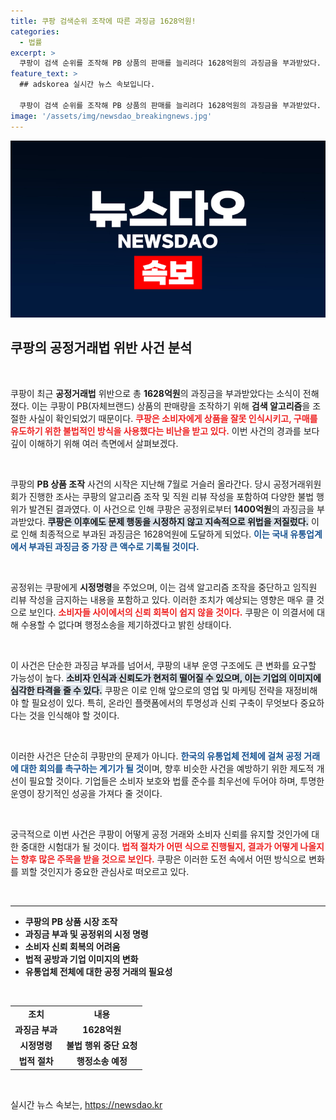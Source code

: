 ```yaml
---
title: 쿠팡 검색순위 조작에 따른 과징금 1628억원!
categories:
  - 법률
excerpt: >
  쿠팡이 검색 순위를 조작해 PB 상품의 판매를 늘리려다 1628억원의 과징금을 부과받았다. 공정위의 철퇴를 맞은 쿠팡은 법정 싸움의 길을 선택하며, 향후 경과에 귀추가 주목된다!
feature_text: >
  ## adskorea 실시간 뉴스 속보입니다.

  쿠팡이 검색 순위를 조작해 PB 상품의 판매를 늘리려다 1628억원의 과징금을 부과받았다. 공정위의 철퇴를 맞은 쿠팡은 법정 싸움의 길을 선택하며, 향후 경과에 귀추가 주목된다!
image: '/assets/img/newsdao_breakingnews.jpg'
---
```


<p><img src="/assets/img/newsdao_breakingnews.jpg" alt="adskorea 속보" /></p>

<h2 data-ke-size="size26">쿠팡의 공정거래법 위반 사건 분석</h2>

<p data-ke-size="size16">&nbsp;</p>

<p>쿠팡이 최근 <strong>공정거래법</strong> 위반으로 총 <strong>1628억원</strong>의 과징금을 부과받았다는 소식이 전해졌다. 이는 쿠팡이 PB(자체브랜드) 상품의 판매량을 조작하기 위해 <strong>검색 알고리즘</strong>을 조절한 사실이 확인되었기 때문이다. <b><span style="color: #ee2323;">쿠팡은 소비자에게 상품을 잘못 인식시키고, 구매를 유도하기 위한 불법적인 방식을 사용했다는 비난을 받고 있다.</span></b> 이번 사건의 경과를 보다 깊이 이해하기 위해 여러 측면에서 살펴보겠다.</p>

<p data-ke-size="size16">&nbsp;</p>

<p>쿠팡의 <strong>PB 상품 조작</strong> 사건의 시작은 지난해 7월로 거슬러 올라간다. 당시 공정거래위원회가 진행한 조사는 쿠팡의 알고리즘 조작 및 직원 리뷰 작성을 포함하여 다양한 불법 행위가 발견된 결과였다. 이 사건으로 인해 쿠팡은 공정위로부터 <strong>1400억원</strong>의 과징금을 부과받았다. <b><span style="background-color: #21538527;">쿠팡은 이후에도 문제 행동을 시정하지 않고 지속적으로 위법을 저질렀다.</span></b> 이로 인해 최종적으로 부과된 과징금은 1628억원에 도달하게 되었다.  <b><span style="color: #1a5490;">이는 국내 유통업계에서 부과된 과징금 중 가장 큰 액수로 기록될 것이다.</span></b> </p>

<p data-ke-size="size16">&nbsp;</p>

<p>공정위는 쿠팡에게 <strong>시정명령</strong>을 주었으며, 이는 검색 알고리즘 조작을 중단하고 임직원 리뷰 작성을 금지하는 내용을 포함하고 있다. 이러한 조치가 예상되는 영향은 매우 클 것으로 보인다. <b><span style="color: #ee2323;">소비자들 사이에서의 신뢰 회복이 쉽지 않을 것이다.</span></b> 쿠팡은 이 의결서에 대해 수용할 수 없다며 행정소송을 제기하겠다고 밝힌 상태이다. </p>

<p data-ke-size="size16">&nbsp;</p>

<p>이 사건은 단순한 과징금 부과를 넘어서, 쿠팡의 내부 운영 구조에도 큰 변화를 요구할 가능성이 높다. <b><span style="background-color: #21538527;">소비자 인식과 신뢰도가 현저히 떨어질 수 있으며, 이는 기업의 이미지에 심각한 타격을 줄 수 있다.</span></b> 쿠팡은 이로 인해 앞으로의 영업 및 마케팅 전략을 재정비해야 할 필요성이 있다. 특히, 온라인 플랫폼에서의 투명성과 신뢰 구축이 무엇보다 중요하다는 것을 인식해야 할 것이다. </p>

<p data-ke-size="size16">&nbsp;</p>

<p>이러한 사건은 단순히 쿠팡만의 문제가 아니다. <b><span style="color: #1a5490;">한국의 유통업체 전체에 걸쳐 공정 거래에 대한 회의를 촉구하는 계기가 될 것</span></b>이며, 향후 비슷한 사건을 예방하기 위한 제도적 개선이 필요할 것이다. 기업들은 소비자 보호와 법률 준수를 최우선에 두어야 하며, 투명한 운영이 장기적인 성공을 가져다 줄 것이다. </p>

<p data-ke-size="size16">&nbsp;</p>

<p>궁극적으로 이번 사건은 쿠팡이 어떻게 공정 거래와 소비자 신뢰를 유지할 것인가에 대한 중대한 시험대가 될 것이다. <b><span style="color: #ee2323;">법적 절차가 어떤 식으로 진행될지, 결과가 어떻게 나올지는 향후 많은 주목을 받을 것으로 보인다.</span></b> 쿠팡은 이러한 도전 속에서 어떤 방식으로 변화를 꾀할 것인지가 중요한 관심사로 떠오르고 있다. </p>

<p data-ke-size="size16">&nbsp;</p>

<hr>

<ul>
  <li><b>쿠팡의 PB 상품 시장 조작</b></li>
  <li><b>과징금 부과 및 공정위의 시정 명령</b></li>
  <li><b>소비자 신뢰 회복의 어려움</b></li>
  <li><b>법적 공방과 기업 이미지의 변화</b></li>
  <li><b>유통업체 전체에 대한 공정 거래의 필요성</b></li>
</ul>

<p data-ke-size="size16">&nbsp;</p>

<table style="width: 100%; border-collapse: collapse;">
  <tr>
    <td style="text-align: center; height: 17px;"><b>조치</b></td>
    <td style="text-align: center; height: 17px;"><b>내용</b></td>
  </tr>
  <tr>
    <td style="text-align: center; height: 17px;"><b>과징금 부과</b></td>
    <td style="text-align: center; height: 17px;"><b>1628억원</b></td>
  </tr>
  <tr>
    <td style="text-align: center; height: 17px;"><b>시정명령</b></td>
    <td style="text-align: center; height: 17px;"><b>불법 행위 중단 요청</b></td>
  </tr>
  <tr>
    <td style="text-align: center; height: 17px;"><b>법적 절차</b></td>
    <td style="text-align: center; height: 17px;"><b>행정소송 예정</b></td>
  </tr>
</table>

<p data-ke-size="size16">&nbsp;</p>
실시간 뉴스 속보는, <a href="https://newsdao.kr" rel="dofollow">https://newsdao.kr</a>



